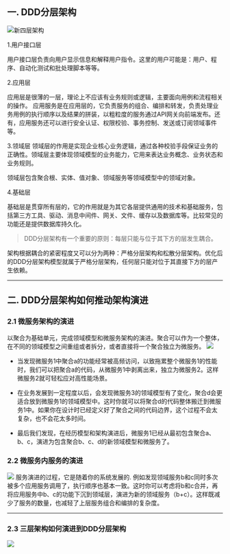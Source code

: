 

## 一. DDD分层架构

![新四层架构](img/1240-20200505214206694.png)

1.用户接口层

用户接口层负责向用户显示信息和解释用户指令。这里的用户可能是：用户、程序、自动化测试和批处理脚本等等。

2.应用层

应用层是很薄的一层，理论上不应该有业务规则或逻辑，主要面向用例和流程相关的操作。
应用服务是在应用层的，它负责服务的组合、编排和转发，负责处理业务用例的执行顺序以及结果的拼装，以粗粒度的服务通过API网关向前端发布。还有，应用服务还可以进行安全认证、权限校验、事务控制、发送或订阅领域事件等。

3.领域层
领域层的作用是实现企业核心业务逻辑，通过各种校验手段保证业务的正确性。领域层主要体现领域模型的业务能力，它用来表达业务概念、业务状态和业务规则。

领域层包含聚合根、实体、值对象、领域服务等领域模型中的领域对象。

4.基础层

基础层是贯穿所有层的，它的作用就是为其它各层提供通用的技术和基础服务，包括第三方工具、驱动、消息中间件、网关、文件、缓存以及数据库等。比较常见的功能还是提供数据库持久化。


> DDD分层架构有一个重要的原则：每层只能与位于其下方的层发生耦合。

架构根据耦合的紧密程度又可以分为两种：严格分层架构和松散分层架构。优化后的DDD分层架构模型就属于严格分层架构，任何层只能对位于其直接下方的层产生依赖。

---

## 二. DDD分层架构如何推动架构演进

### 2.1 微服务架构的演进

以聚合为基础单元，完成领域模型和微服务架构的演进。聚合可以作为一个整体，在不同的领域模型之间重组或者拆分，或者直接将一个聚合独立为微服务。
![](img/1240-20200505214215308.png)

- 当发现微服务1中聚合a的功能经常被高频访问，以致拖累整个微服务1的性能时，我们可以把聚合a的代码，从微服务1中剥离出来，独立为微服务2。这样微服务2就可轻松应对高性能场景。

- 在业务发展到一定程度以后，会发现微服务3的领域模型有了变化，聚合d会更适合放到微服务1的领域模型中。这时你就可以将聚合d的代码整体搬迁到微服务1中。如果你在设计时已经定义好了聚合之间的代码边界，这个过程不会太复杂，也不会花太多时间。

- 最后我们发现，在经历模型和架构演进后，微服务1已经从最初包含聚合a、b、c，演进为包含聚合b、c、d的新领域模型和微服务了。


### 2.2 微服务内服务的演进
![](img/1240-20200505214221229.png)
服务演进的过程，它是随着你的系统发展的. 例如发现领域服务b和c同时多次被多个应用服务调用了，执行顺序也基本一致。这时你可以考虑将b和c合并，再将应用服务中b、c的功能下沉到领域层，演进为新的领域服务（b+c）。这样既减少了服务的数量，也减轻了上层服务组合和编排的复杂度。

---

### 2.3 三层架构如何演进到DDD分层架构

![](img/1240-20200505214224568.png)


